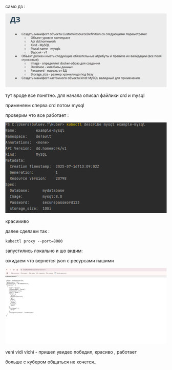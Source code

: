 само дз :

![dz.png](resources%2Fdz.png)

тут вроде все понятно. для начала описал файлики crd и mysql

применяем сперва crd потом mysql

проверим что все работает :

![example_1.png](resources%2Fexample_1.png)

красиииво 

далее сделаем так :

```
kubectl proxy --port=8080
```

запустились локально и шо видим:

ожидаем что вернется json с ресурсами нашими

![example_2.png](resources%2Fexample_2.png)

veni vidi vichi - пришел увидео победил, красиво , работает

больше с кубером общаться не хочется..